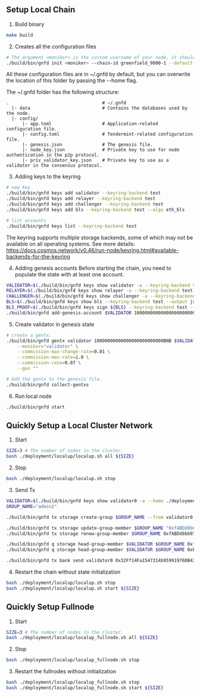 ## Setup Local Chain

1. Build binary
```bash
make build
```

2. Creates all the configuration files
```bash
# The argument <moniker> is the custom username of your node, it should be human-readable.
./build/bin/gnfd init <moniker> --chain-id greenfield_9000-1 --default-denom BNB
```

All these configuration files are in ~/.gnfd by default, but you can overwrite the location of this folder by passing the --home flag.

The ~/.gnfd folder has the following structure:
```
.                                   # ~/.gnfd
  |- data                           # Contains the databases used by the node.
  |- config/
      |- app.toml                   # Application-related configuration file.
      |- config.toml                # Tendermint-related configuration file.
      |- genesis.json               # The genesis file.
      |- node_key.json              # Private key to use for node authentication in the p2p protocol.
      |- priv_validator_key.json    # Private key to use as a validator in the consensus protocol.

```

3. Adding keys to the keyring
```bash
# new key
./build/bin/gnfd keys add validator --keyring-backend test
./build/bin/gnfd keys add relayer --keyring-backend test
./build/bin/gnfd keys add challenger --keyring-backend test
./build/bin/gnfd keys add bls --keyring-backend test --algo eth_bls

# list accounts
./build/bin/gnfd keys list --keyring-backend test
```

The keyring supports multiple storage backends, some of which may not be available on all operating systems.
See more details: https://docs.cosmos.network/v0.46/run-node/keyring.html#available-backends-for-the-keyring


4. Adding genesis accounts
Before starting the chain, you need to populate the state with at least one account.
```bash
VALIDATOR=$(./build/bin/gnfd keys show validator -a --keyring-backend test)
RELAYER=$(./build/bin/gnfd keys show relayer -a --keyring-backend test)
CHALLENGER=$(./build/bin/gnfd keys show challenger -a --keyring-backend test)
BLS=$(./build/bin/gnfd keys show bls --keyring-backend test --output json | jq -r .pubkey_hex)
BLS_PROOF=$(./build/bin/gnfd keys sign ${BLS} --keyring-backend test --from validator)
./build/bin/gnfd add-genesis-account $VALIDATOR 100000000000000000000000000BNB
```

5. Create validator in genesis state
```bash
# create a gentx.
./build/bin/gnfd gentx validator 10000000000000000000000000BNB $VALIDATOR $RELAYER $CHALLENGER $BLS $BLS_PROOF --keyring-backend=test --chain-id=greenfield_9000-1 \
    --moniker="validator" \
    --commission-max-change-rate=0.01 \
    --commission-max-rate=1.0 \
    --commission-rate=0.07 \
    --gas ""

# Add the gentx to the genesis file.
./build/bin/gnfd collect-gentxs
```

6. Run local node
```bash
./build/bin/gnfd start
```

## Quickly Setup a Local Cluster Network
1. Start
```bash
SIZE=3 # The number of nodes in the cluster.
bash ./deployment/localup/localup.sh all ${SIZE}
```

2. Stop
```bash
bash ./deployment/localup/localup.sh stop
```

3. Send Tx
```bash
VALIDATOR=$(./build/bin/gnfd keys show validator0 -a --home ./deployment/localup/.local/validator0 --keyring-backend test)
GROUP_NAME="admin2"

./build/bin/gnfd tx storage create-group $GROUP_NAME --from validator0 --home ./deployment/localup/.local/validator0 --keyring-backend test --node http://localhost:26750 -b sync

./build/bin/gnfd tx storage update-group-member $GROUP_NAME "0xfABDd8b607201667fE54054CB4AD9068Afa2993e,0xba8dde27ddc0f39041a1d9a4efd24b5b5d81fe17" "1691118864,2691118864" "" --from validator0 --home ./deployment/localup/.local/validator0 --keyring-backend test --node http://localhost:26750 -b sync
./build/bin/gnfd tx storage renew-group-member $GROUP_NAME 0xfABDd8b607201667fE54054CB4AD9068Afa2993e 1791118864 --from validator0 --home ./deployment/localup/.local/validator0 --keyring-backend test --node http://localhost:26750 -b sync

./build/bin/gnfd q storage head-group-member $VALIDATOR $GROUP_NAME 0xfABDd8b607201667fE54054CB4AD9068Afa2993e --node http://localhost:26750
./build/bin/gnfd q storage head-group-member $VALIDATOR $GROUP_NAME 0xba8dde27ddc0f39041a1d9a4efd24b5b5d81fe17 --node http://localhost:26750

./build/bin/gnfd tx bank send validator0 0x32Ff14Fa1547314b95991976DB432F9Aa648A423 500000000000000000000BNB --home ./deployment/localup/.local/validator0 --keyring-backend test --node http://localhost:26750 -b sync
```

4. Restart the chain without state initialization
```bash
bash ./deployment/localup/localup.sh stop
bash ./deployment/localup/localup.sh start ${SIZE}
```

## Quickly Setup Fullnode
1. Start
```bash
SIZE=3 # The number of nodes in the cluster.
bash ./deployment/localup/localup_fullnode.sh all ${SIZE}
```

2. Stop
```bash
bash ./deployment/localup/localup_fullnode.sh stop
```

3. Restart the fullnodes without initialization
```bash
bash ./deployment/localup/localup_fullnode.sh stop
bash ./deployment/localup/localup_fullnode.sh start ${SIZE}
```